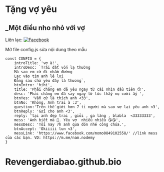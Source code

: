 # Tặng vợ yêu
## _Một điều nho nhỏ với vợ

Liên lạc: 
[![Facebook](https://i.imgur.com/GRqy96ts.jpg)](https://www.facebook.com/momo0849102558/)

Mở file config.js sửa nội dung theo mẫu
```
const CONFIG = {
    introTitle: 'vợ à!',
    introDesc: `Trái đất vốn lạ thường
    Mà sao em cứ đi nhầm đường
    Lạc vào tim anh lẻ loi
    Đằng sau chữ yêu đây là thương`,
    btnIntro: 'hihi',
    title: 'Phải chăng em đã yêu ngay từ cái nhìn đầu tiên 😙',
    desc: 'Phải chăng em đã say ngay từ lúc thấy nụ cười ấy ',
    btnYes: 'Vẫn cứ là thích anh <33',
    btnNo: 'Không, Anh trai à :3',
    question:'Trên thế giới hơn 7 tỉ người mà sao vợ lại yêu anh <3',
    btnReply: 'Gửi cho anh <3',
    reply: 'tại anh đẹp trai , giỏi , ga lăng , blabla  <33333333',
    mess: 'Anh biết mà 🥰. Yêu vợ  nhiều nhiều 😘😘',
    messDesc: 'Tối nay 7h anh qua đón nhé công chúa.',
    btnAccept: 'Okiiiii lun <3',
    messLink: 'https://www.facebook.com/momo0849102558/' //link mess của các bạn. VD: https://m.me/nam.nodemy
}
```

# Revengerdiabao.github.bio
